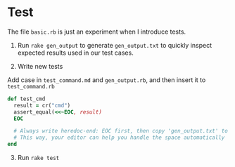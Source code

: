 # Test

The file `basic.rb` is just an experiment when I introduce tests.

1. Run `rake gen_output` to generate `gen_output.txt` to quickly inspect expected results used in our test cases.

2. Write new tests

Add case in `test_command.md` and `gen_output.rb`, and then insert it to `test_command.rb`

```ruby
def test_cmd
  result = cr("cmd")
  assert_equal(<<~EOC, result)
  EOC

  # Always write heredoc-end: EOC first, then copy 'gen_output.txt' to the middle
  # This way, your editor can help you handle the space automatically
end
```

3. Run `rake test`
